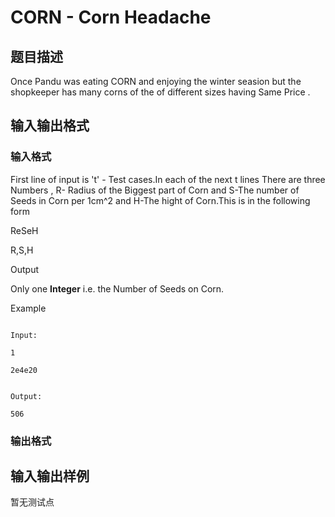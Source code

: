 # CORN - Corn Headache

## 题目描述

Once Pandu was eating CORN and enjoying the winter seasion but the shopkeeper has many corns of the of different sizes having Same Price .

## 输入输出格式

### 输入格式

First line of input is 't' - Test cases.In each of the next t lines There are three Numbers , R- Radius of the Biggest part of Corn and S-The number of Seeds in Corn per 1cm^2 and H-The hight of Corn.This is in the following form

ReSeH

R,S,H

Output

Only one **Integer** i.e. the Number of Seeds on Corn.

Example

```

Input:

1

2e4e20

```

```

Output:

506

```

### 输出格式

## 输入输出样例

暂无测试点

